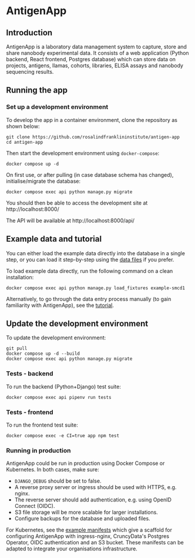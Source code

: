 # AntigenApp

## Introduction

AntigenApp is a laboratory data management system to capture, store and share nanobody experimental data. It consists of a web application (Python backend, React frontend, Postgres database) which can store data on projects, antigens, llamas, cohorts, libraries, ELISA assays and nanobody sequencing results.

## Running the app

### Set up a development environment

To develop the app in a container environment, clone the repository as shown below:

    git clone https://github.com/rosalindfranklininstitute/antigen-app
    cd antigen-app

Then start the development environment using `docker-compose`:

    docker compose up -d

On first use, or after pulling (in case database schema has changed), initialise/migrate the database:

    docker compose exec api python manage.py migrate

You should then be able to access the development site at http://localhost:8000/

The API will be available at http://localhost:8000/api/

## Example data and tutorial

You can either load the example data directly into the database in a single step, or you can load it step-by-step using the [data files](docs/example-data/) if you prefer.

To load example data directly, run the following command on a clean installation:

    docker compose exec api python manage.py load_fixtures example-smcd1

Alternatively, to go through the data entry process manually (to gain familiarity with AntigenApp), see the [tutorial](docs/TUTORIAL.md).

## Update the development environment

To update the development environment:

    git pull
    docker compose up -d --build
    docker compose exec api python manage.py migrate

### Tests - backend

To run the backend (Python+Django) test suite:

    docker compose exec api pipenv run tests

### Tests - frontend

To run the frontend test suite:

    docker compose exec -e CI=true app npm test

### Running in production

AntigenApp could be run in production using Docker Compose or Kubernetes. In both cases, make sure:

- `DJANGO_DEBUG` should be set to false.
- A reverse proxy server or ingress should be used with HTTPS, e.g. nginx.
- The reverse server should add authentication, e.g. using OpenID Connect (OIDC).
- S3 file storage will be more scalable for larger installations.
- Configure backups for the database and uploaded files.

For Kubernetes, see the [example manifests](docs/kubernetes-manifests) which give a scaffold for
configuring AntigenApp with ingress-nginx, CruncyData's Postgres Operator, OIDC authentication and
an S3 bucket. These manifests can be adapted to integrate your organisations infrastructure.
